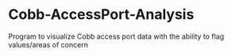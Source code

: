 # Cobb-AccessPort-Analysis
Program to visualize Cobb access port data with the ability to flag values/areas of concern
